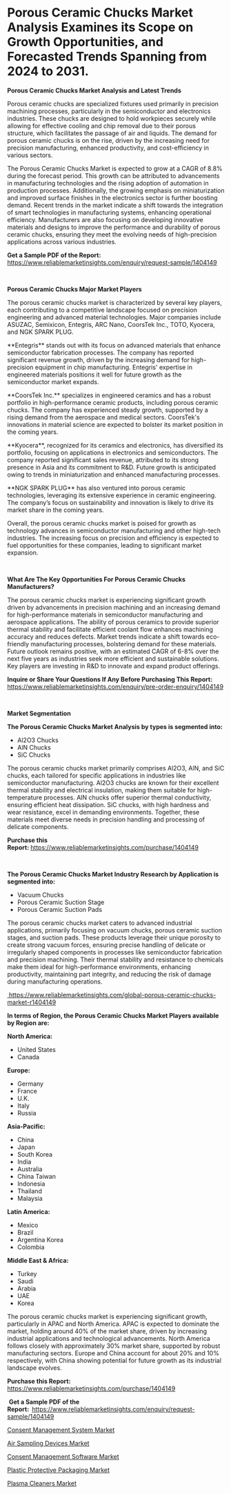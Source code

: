 <p><h1>Porous Ceramic Chucks Market Analysis Examines its Scope on Growth Opportunities, and Forecasted Trends Spanning from 2024 to 2031.</h1></p><p><strong>Porous Ceramic Chucks Market Analysis and Latest Trends</strong></p>
<p><p>Porous ceramic chucks are specialized fixtures used primarily in precision machining processes, particularly in the semiconductor and electronics industries. These chucks are designed to hold workpieces securely while allowing for effective cooling and chip removal due to their porous structure, which facilitates the passage of air and liquids. The demand for porous ceramic chucks is on the rise, driven by the increasing need for precision manufacturing, enhanced productivity, and cost-efficiency in various sectors.</p><p>The Porous Ceramic Chucks Market is expected to grow at a CAGR of 8.8% during the forecast period. This growth can be attributed to advancements in manufacturing technologies and the rising adoption of automation in production processes. Additionally, the growing emphasis on miniaturization and improved surface finishes in the electronics sector is further boosting demand. Recent trends in the market indicate a shift towards the integration of smart technologies in manufacturing systems, enhancing operational efficiency. Manufacturers are also focusing on developing innovative materials and designs to improve the performance and durability of porous ceramic chucks, ensuring they meet the evolving needs of high-precision applications across various industries.</p></p>
<p><strong>Get a Sample PDF of the Report:&nbsp;</strong> <a href="https://www.reliablemarketinsights.com/enquiry/request-sample/1404149?utm_campaign=1559&utm_medium=2&utm_source=Github&utm_content=ia&utm_term=23102024&utm_id=porous-ceramic-chucks">https://www.reliablemarketinsights.com/enquiry/request-sample/1404149</a></p>
<p>&nbsp;</p>
<p><strong>Porous Ceramic Chucks Major Market Players</strong></p>
<p><p>The porous ceramic chucks market is characterized by several key players, each contributing to a competitive landscape focused on precision engineering and advanced material technologies. Major companies include ASUZAC, Semixicon, Entegris, ARC Nano, CoorsTek Inc., TOTO, Kyocera, and NGK SPARK PLUG.</p><p>**Entegris** stands out with its focus on advanced materials that enhance semiconductor fabrication processes. The company has reported significant revenue growth, driven by the increasing demand for high-precision equipment in chip manufacturing. Entegris' expertise in engineered materials positions it well for future growth as the semiconductor market expands.</p><p>**CoorsTek Inc.** specializes in engineered ceramics and has a robust portfolio in high-performance ceramic products, including porous ceramic chucks. The company has experienced steady growth, supported by a rising demand from the aerospace and medical sectors. CoorsTek's innovations in material science are expected to bolster its market position in the coming years.</p><p>**Kyocera**, recognized for its ceramics and electronics, has diversified its portfolio, focusing on applications in electronics and semiconductors. The company reported significant sales revenue, attributed to its strong presence in Asia and its commitment to R&D. Future growth is anticipated owing to trends in miniaturization and enhanced manufacturing processes.</p><p>**NGK SPARK PLUG** has also ventured into porous ceramic technologies, leveraging its extensive experience in ceramic engineering. The company’s focus on sustainability and innovation is likely to drive its market share in the coming years.</p><p>Overall, the porous ceramic chucks market is poised for growth as technology advances in semiconductor manufacturing and other high-tech industries. The increasing focus on precision and efficiency is expected to fuel opportunities for these companies, leading to significant market expansion.</p></p>
<p>&nbsp;</p>
<p><strong>What Are The Key Opportunities For Porous Ceramic Chucks Manufacturers?</strong></p>
<p><p>The porous ceramic chucks market is experiencing significant growth driven by advancements in precision machining and an increasing demand for high-performance materials in semiconductor manufacturing and aerospace applications. The ability of porous ceramics to provide superior thermal stability and facilitate efficient coolant flow enhances machining accuracy and reduces defects. Market trends indicate a shift towards eco-friendly manufacturing processes, bolstering demand for these materials. Future outlook remains positive, with an estimated CAGR of 6-8% over the next five years as industries seek more efficient and sustainable solutions. Key players are investing in R&D to innovate and expand product offerings.</p></p>
<p><strong>Inquire or Share Your Questions If Any Before Purchasing This Report:</strong> <a href="https://www.reliablemarketinsights.com/enquiry/pre-order-enquiry/1404149?utm_campaign=1559&utm_medium=2&utm_source=Github&utm_content=ia&utm_term=23102024&utm_id=porous-ceramic-chucks">https://www.reliablemarketinsights.com/enquiry/pre-order-enquiry/1404149</a></p>
<p>&nbsp;</p>
<p><strong>Market Segmentation</strong></p>
<p><strong>The Porous Ceramic Chucks Market Analysis by types is segmented into:</strong></p>
<p><ul><li>Al2O3 Chucks</li><li>AlN Chucks</li><li>SiC Chucks</li></ul></p>
<p><p>The porous ceramic chucks market primarily comprises Al2O3, AlN, and SiC chucks, each tailored for specific applications in industries like semiconductor manufacturing. Al2O3 chucks are known for their excellent thermal stability and electrical insulation, making them suitable for high-temperature processes. AlN chucks offer superior thermal conductivity, ensuring efficient heat dissipation. SiC chucks, with high hardness and wear resistance, excel in demanding environments. Together, these materials meet diverse needs in precision handling and processing of delicate components.</p></p>
<p><strong>Purchase this Report:&nbsp;</strong><a href="https://www.reliablemarketinsights.com/purchase/1404149?utm_campaign=1559&utm_medium=2&utm_source=Github&utm_content=ia&utm_term=23102024&utm_id=porous-ceramic-chucks">https://www.reliablemarketinsights.com/purchase/1404149</a></p>
<p>&nbsp;</p>
<p><strong>The Porous Ceramic Chucks Market Industry Research by Application is segmented into:</strong></p>
<p><ul><li>Vacuum Chucks</li><li>Porous Ceramic Suction Stage</li><li>Porous Ceramic Suction Pads</li></ul></p>
<p><p>The porous ceramic chucks market caters to advanced industrial applications, primarily focusing on vacuum chucks, porous ceramic suction stages, and suction pads. These products leverage their unique porosity to create strong vacuum forces, ensuring precise handling of delicate or irregularly shaped components in processes like semiconductor fabrication and precision machining. Their thermal stability and resistance to chemicals make them ideal for high-performance environments, enhancing productivity, maintaining part integrity, and reducing the risk of damage during manufacturing operations.</p></p>
<p><a href="https://www.reliablemarketinsights.com/global-porous-ceramic-chucks-market-r1404149?utm_campaign=1559&utm_medium=2&utm_source=Github&utm_content=ia&utm_term=23102024&utm_id=porous-ceramic-chucks">&nbsp;https://www.reliablemarketinsights.com/global-porous-ceramic-chucks-market-r1404149</a></p>
<p><strong>In terms of Region, the Porous Ceramic Chucks Market Players available by Region are:</strong></p>
<p>
    <p> <strong> North America: </strong>
        <ul>
            <li>United States</li>
            <li>Canada</li>
        </ul>
        </p> 
    <p> <strong> Europe: </strong>
        <ul>
            <li>Germany</li>
            <li>France</li>
            <li>U.K.</li>
            <li>Italy</li>
            <li>Russia</li>
        </ul>
        </p> 
    <p> <strong> Asia-Pacific: </strong>
        <ul>
            <li>China</li>
            <li>Japan</li>
            <li>South Korea</li>
            <li>India</li>
            <li>Australia</li>
            <li>China Taiwan</li>
            <li>Indonesia</li>
            <li>Thailand</li>
            <li>Malaysia</li>
        </ul>
        </p> 
    <p> <strong> Latin America: </strong>
        <ul>
            <li>Mexico</li>
            <li>Brazil</li>
            <li>Argentina Korea</li>
            <li>Colombia</li>
        </ul>
        </p> 
    <p> <strong> Middle East & Africa: </strong>
        <ul>
            <li>Turkey</li>
            <li>Saudi</li>
            <li>Arabia</li>
            <li>UAE</li>
            <li>Korea</li>
        </ul>
    </p>
    </p>
<p><p>The porous ceramic chucks market is experiencing significant growth, particularly in APAC and North America. APAC is expected to dominate the market, holding around 40% of the market share, driven by increasing industrial applications and technological advancements. North America follows closely with approximately 30% market share, supported by robust manufacturing sectors. Europe and China account for about 20% and 10% respectively, with China showing potential for future growth as its industrial landscape evolves.</p></p>
<p><strong>Purchase this Report: </strong><a href="https://www.reliablemarketinsights.com/purchase/1404149?utm_campaign=1559&utm_medium=2&utm_source=Github&utm_content=ia&utm_term=23102024&utm_id=porous-ceramic-chucks">https://www.reliablemarketinsights.com/purchase/1404149</a></p>
<p>&nbsp;<strong>Get a Sample PDF of the Report:&nbsp;&nbsp;</strong><a href="https://www.reliablemarketinsights.com/enquiry/request-sample/1404149?utm_campaign=1559&utm_medium=2&utm_source=Github&utm_content=ia&utm_term=23102024&utm_id=porous-ceramic-chucks">https://www.reliablemarketinsights.com/enquiry/request-sample/1404149</a></p>
<p><strong></strong></p>
<p><p><a href="https://www.linkedin.com/pulse/driving-forces-global-consent-management-system-market-trends-ufdxf?utm_campaign=1559&utm_medium=2&utm_source=Github&utm_content=ia&utm_term=23102024&utm_id=porous-ceramic-chucks">Consent Management System Market</a></p><p><a href="https://issuu.com/reportprime-2/docs/air-sampling-devices-market-size-20_f7e04a79724440?utm_campaign=1559&utm_medium=2&utm_source=Github&utm_content=ia&utm_term=23102024&utm_id=porous-ceramic-chucks">Air Sampling Devices Market</a></p><p><a href="https://www.linkedin.com/pulse/mapping-consent-management-software-market-trends-challenges-2qvnf?utm_campaign=1559&utm_medium=2&utm_source=Github&utm_content=ia&utm_term=23102024&utm_id=porous-ceramic-chucks">Consent Management Software Market</a></p><p><a href="https://www.linkedin.com/pulse/global-plastic-protective-packaging-market-landscape-future-t4chf?utm_campaign=1559&utm_medium=2&utm_source=Github&utm_content=ia&utm_term=23102024&utm_id=porous-ceramic-chucks">Plastic Protective Packaging Market</a></p><p><a href="https://issuu.com/reportprime-2/docs/plasma-cleaners-market-size-2030.pp_226deb20e5cb98?utm_campaign=1559&utm_medium=2&utm_source=Github&utm_content=ia&utm_term=23102024&utm_id=porous-ceramic-chucks">Plasma Cleaners Market</a></p></p>